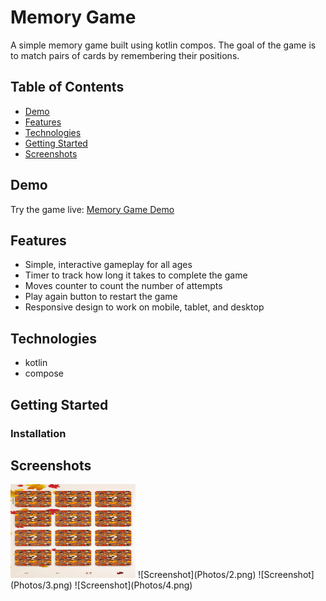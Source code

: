 # Memory Game

A simple memory game built using kotlin compos. The goal of the game is to match pairs of cards by remembering their positions.

## Table of Contents

- [Demo](#demo)
- [Features](#features)
- [Technologies](#technologies)
- [Getting Started](#getting-started)
- [Screenshots](#screenshots)

## Demo

Try the game live: [Memory Game Demo](https://your-game-link-here.com)

## Features

- Simple, interactive gameplay for all ages
- Timer to track how long it takes to complete the game
- Moves counter to count the number of attempts
- Play again button to restart the game
- Responsive design to work on mobile, tablet, and desktop

## Technologies

- kotlin
- compose

## Getting Started



### Installation

## Screenshots

<img alt="Screenshot" height="150" src="Photos/1.png" width="200"/>
![Screenshot](Photos/2.png)
![Screenshot](Photos/3.png)
![Screenshot](Photos/4.png)

